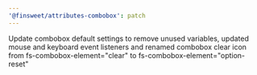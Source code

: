 ```yaml
---
'@finsweet/attributes-combobox': patch
---
```


Update combobox default settings to remove unused variables, updated mouse and keyboard event listeners and renamed combobox clear icon from fs-combobox-element="clear" to fs-combobox-element="option-reset"
